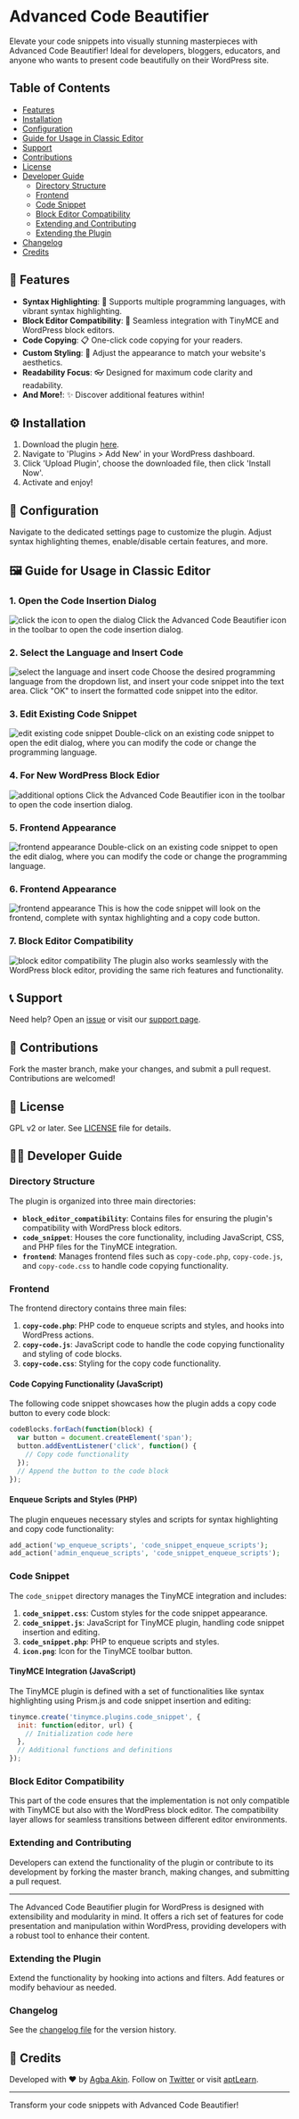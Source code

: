 # Advanced Code Beautifier

Elevate your code snippets into visually stunning masterpieces with Advanced Code Beautifier! Ideal for developers, bloggers, educators, and anyone who wants to present code beautifully on their WordPress site.



## Table of Contents
- [Features](##features)
- [Installation](#installation)
- [Configuration](#configuration)
- [Guide for Usage in Classic Editor](#guide-for-usage-in-classic-editor)
- [Support](#support)
- [Contributions](#contributions)
- [License](#license)
- [Developer Guide](#developer-guide)
  - [Directory Structure](#directory-structure)
  - [Frontend](#frontend)
  - [Code Snippet](#code-snippet)
  - [Block Editor Compatibility](#block-editor-compatibility)
  - [Extending and Contributing](#extending-and-contributing)
  - [Extending the Plugin](#extending-the-plugin)
- [Changelog](#changelog)
- [Credits](#credits)



## 🎨 Features
- **Syntax Highlighting**: 🌈 Supports multiple programming languages, with vibrant syntax highlighting.
- **Block Editor Compatibility**: 🧩 Seamless integration with TinyMCE and WordPress block editors.
- **Code Copying**: 📋 One-click code copying for your readers.
- **Custom Styling**: 💅 Adjust the appearance to match your website's aesthetics.
- **Readability Focus**: 👓 Designed for maximum code clarity and readability.
- **And More!**: ✨ Discover additional features within!

## ⚙️ Installation
1. Download the plugin [here](link-to-plugin).
2. Navigate to 'Plugins > Add New' in your WordPress dashboard.
3. Click 'Upload Plugin', choose the downloaded file, then click 'Install Now'.
4. Activate and enjoy!

## 🔧 Configuration
Navigate to the dedicated settings page to customize the plugin. Adjust syntax highlighting themes, enable/disable certain features, and more.

## 🖼️ Guide for Usage in Classic Editor

### 1. Open the Code Insertion Dialog
![click the icon to open the dialog](./screenshots/screenshot3.png)
Click the Advanced Code Beautifier icon in the toolbar to open the code insertion dialog.

### 2. Select the Language and Insert Code
![select the language and insert code](./screenshots/screenshot2.png)
Choose the desired programming language from the dropdown list, and insert your code snippet into the text area. Click "OK" to insert the formatted code snippet into the editor.

### 3. Edit Existing Code Snippet
![edit existing code snippet](./screenshots/screenshot1.png)
Double-click on an existing code snippet to open the edit dialog, where you can modify the code or change the programming language.

### 4. For New WordPress Block Edior
![additional options](./screenshots/screenshot4.png)
Click the Advanced Code Beautifier icon in the toolbar to open the code insertion dialog.

### 5. Frontend Appearance
![frontend appearance](./screenshots/screenshot5.png)
Double-click on an existing code snippet to open the edit dialog, where you can modify the code or change the programming language.


### 6. Frontend Appearance
![frontend appearance](./screenshots/screenshot7.png)
This is how the code snippet will look on the frontend, complete with syntax highlighting and a copy code button.

### 7. Block Editor Compatibility
![block editor compatibility](./screenshots/screenshot6.png)
The plugin also works seamlessly with the WordPress block editor, providing the same rich features and functionality.


## 📞 Support
Need help? Open an [issue](link-to-support-forum) or visit our [support page](link-to-support-page).

## 🤝 Contributions
Fork the master branch, make your changes, and submit a pull request. Contributions are welcomed!

## 📜 License
GPL v2 or later. See [LICENSE](LICENSE) file for details.

## 👨‍💻 Developer Guide
### Directory Structure
The plugin is organized into three main directories:
- **`block_editor_compatibility`**: Contains files for ensuring the plugin's compatibility with WordPress block editors.
- **`code_snippet`**: Houses the core functionality, including JavaScript, CSS, and PHP files for the TinyMCE integration.
- **`frontend`**: Manages frontend files such as `copy-code.php`, `copy-code.js`, and `copy-code.css` to handle code copying functionality.

### Frontend
The frontend directory contains three main files:
1. **`copy-code.php`**: PHP code to enqueue scripts and styles, and hooks into WordPress actions.
2. **`copy-code.js`**: JavaScript code to handle the code copying functionality and styling of code blocks.
3. **`copy-code.css`**: Styling for the copy code functionality.

#### Code Copying Functionality (JavaScript)
The following code snippet showcases how the plugin adds a copy code button to every code block:
```javascript
codeBlocks.forEach(function(block) {
  var button = document.createElement('span');
  button.addEventListener('click', function() {
    // Copy code functionality
  });
  // Append the button to the code block
});
```

#### Enqueue Scripts and Styles (PHP)
The plugin enqueues necessary styles and scripts for syntax highlighting and copy code functionality:
```php
add_action('wp_enqueue_scripts', 'code_snippet_enqueue_scripts');
add_action('admin_enqueue_scripts', 'code_snippet_enqueue_scripts');
```

### Code Snippet
The `code_snippet` directory manages the TinyMCE integration and includes:
1. **`code_snippet.css`**: Custom styles for the code snippet appearance.
2. **`code_snippet.js`**: JavaScript for TinyMCE plugin, handling code snippet insertion and editing.
3. **`code_snippet.php`**: PHP to enqueue scripts and styles.
4. **`icon.png`**: Icon for the TinyMCE toolbar button.

#### TinyMCE Integration (JavaScript)
The TinyMCE plugin is defined with a set of functionalities like syntax highlighting using Prism.js and code snippet insertion and editing:
```javascript
tinymce.create('tinymce.plugins.code_snippet', {
  init: function(editor, url) {
    // Initialization code here
  },
  // Additional functions and definitions
});
```

### Block Editor Compatibility
This part of the code ensures that the implementation is not only compatible with TinyMCE but also with the WordPress block editor. The compatibility layer allows for seamless transitions between different editor environments.

### Extending and Contributing
Developers can extend the functionality of the plugin or contribute to its development by forking the master branch, making changes, and submitting a pull request.

---

The Advanced Code Beautifier plugin for WordPress is designed with extensibility and modularity in mind. It offers a rich set of features for code presentation and manipulation within WordPress, providing developers with a robust tool to enhance their content.

### Extending the Plugin
Extend the functionality by hooking into actions and filters. Add features or modify behaviour as needed.

### Changelog
See the [changelog file](CHANGELOG.md) for the version history.

## 👏 Credits
Developed with ❤️ by [Agba Akin](https://www.akinolaakeem.com). Follow on [Twitter](https://twitter.com/kynsofficial) or visit [aptLearn](https://www.aptlearn.io).

---

Transform your code snippets with Advanced Code Beautifier!

